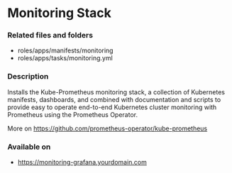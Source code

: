 # Monitoring Stack
### Related files and folders
* roles/apps/manifests/monitoring
* roles/apps/tasks/monitoring.yml

### Description
Installs the Kube-Prometheus monitoring stack, a collection of Kubernetes manifests, dashboards, and combined with documentation and scripts to provide easy to operate end-to-end Kubernetes cluster monitoring with Prometheus using the Prometheus Operator.

More on https://github.com/prometheus-operator/kube-prometheus

### Available on
* https://monitoring-grafana.yourdomain.com